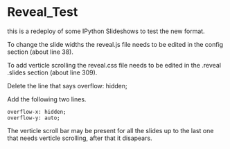 # Reveal_Test
this is a redeploy of some IPython Slideshows to test the new format.

To change the slide widths the reveal.js file needs to be edited in the config section (about line 38).

To add verticle scrolling the reveal.css file needs to be edited in the .reveal .slides section (about line 309).  

Delete the line that says overflow: hidden;

Add the following two lines.

    overflow-x: hidden; 
    overflow-y: auto;

The verticle scroll bar may be present for all the slides up to the last one that needs verticle scrolling, after that it disapears.

